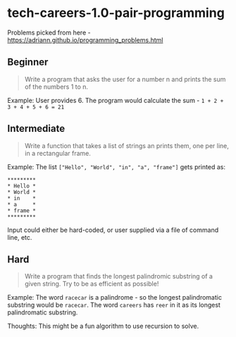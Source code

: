 # tech-careers-1.0-pair-programming

Problems picked from here - https://adriann.github.io/programming_problems.html

## Beginner

> Write a program that asks the user for a number n and prints the sum of the numbers 1 to n.

Example: User provides 6. The program would calculate the sum - `1 + 2 + 3 + 4 + 5 + 6 = 21`

## Intermediate

> Write a function that takes a list of strings an prints them, one per line, in a rectangular frame. 

Example: The list `["Hello", "World", "in", "a", "frame"]` gets printed as:

```
*********
* Hello *
* World *
* in    *
* a     *
* frame *
*********
```

Input could either be hard-coded, or user supplied via a file of command line, etc.

## Hard

> Write a program that finds the longest palindromic substring of a given string. Try to be as efficient as possible!

Example: The word `racecar` is a palindrome - so the longest palindromatic substring would be `racecar`. The word `careers` has `reer` in it as its longest palindromatic substring.

Thoughts: This might be a fun algorithm to use recursion to solve.
